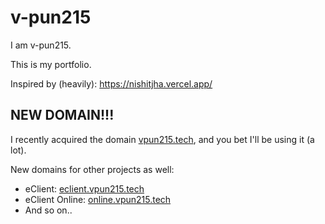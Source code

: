 # v-pun215
I am v-pun215.

This is my portfolio.

Inspired by (heavily): https://nishitjha.vercel.app/

## NEW DOMAIN!!!
I recently acquired the domain [vpun215.tech](https://vpun215.tech), and you bet I'll be using it (a lot).

New domains for other projects as well:
- eClient: [eclient.vpun215.tech](https://eclient.vpun215.tech)
- eClient Online: [online.vpun215.tech](https://online.vpun215.tech)
- And so on..
